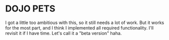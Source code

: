 # DOJO PETS

I got a little too ambitious with this, so it still needs a lot of work. But it works for the most part, and I think I implemented all required functionality. I'll revisit it if I have time. Let's call it a "beta version" haha.